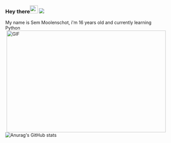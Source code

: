   ### Hey there<img src="https://media.giphy.com/media/hvRJCLFzcasrR4ia7z/giphy.gif" width="25px"> ![](https://github.com/semmoolenschot/ghpvc/?username=your-github-username)
  
  My name is Sem Moolenschot, i'm 16 years old and currently learning Python
  <img align="right" alt="GIF" src="https://github.com/abhisheknaiidu/abhisheknaiidu/blob/master/code.gif?raw=true" width="500" height="320" />



![Anurag's GitHub stats](https://github-readme-stats.vercel.app/api?username=semmoolenschot&show_icons=true&theme=radical)
